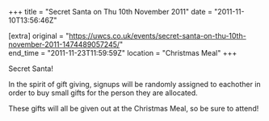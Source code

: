 +++
title = "Secret Santa on Thu 10th November 2011"
date = "2011-11-10T13:56:46Z"

[extra]
original = "https://uwcs.co.uk/events/secret-santa-on-thu-10th-november-2011-1474489057245/"    
end_time = "2011-11-23T11:59:59Z"
location = "Christmas Meal"
+++

Secret Santa\!

In the spirit of gift giving, signups will be randomly assigned to eachother in order to buy small gifts for the person they are allocated.

These gifts will all be given out at the Christmas Meal, so be sure to attend\!

